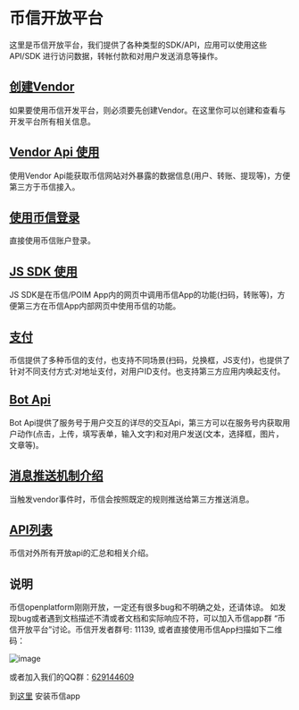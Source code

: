 # 币信开放平台

这里是币信开放平台，我们提供了各种类型的SDK/API，应用可以使用这些API/SDK 进行访问数据，转帐付款和对用户发送消息等操作。

## [创建Vendor](./创建第三方应用号.md)

如果要使用币信开发平台，则必须要先创建Vendor。在这里你可以创建和查看与开发平台所有相关信息。

## [Vendor Api 使用](./Vendor-API使用.md)

使用Vendor Api能获取币信网站对外暴露的数据信息(用户、转账、提现等)，方便第三方于币信接入。

## [使用币信登录](./币信登录.md)
直接使用币信账户登录。

## [JS SDK 使用](./js-sdk.md)

JS SDK是在币信/POIM App内的网页中调用币信App的功能(扫码，转账等)，方便第三方在币信App内部网页中使用币信的功能。

## [支付](./payments.md)

币信提供了多种币信的支付，也支持不同场景(扫码，兑换框，JS支付)，也提供了针对不同支付方式:对地址支付，对用户ID支付。也支持第三方应用内唤起支付。

## [Bot Api](./bot-api.md)

Bot Api提供了服务号于用户交互的详尽的交互Api，第三方可以在服务号内获取用户动作(点击，上传，填写表单，输入文字)和对用户发送(文本，选择框，图片，文章等)。

## [消息推送机制介绍](./币信消息推送机制.md)

当触发vendor事件时，币信会按照既定的规则推送给第三方推送消息。

## [API列表](https://documenter.getpostman.com/view/2077000/6tc3iyY#137b92c0-7e74-210d-a7ea-57747e151410)

币信对外所有开放api的汇总和相关介绍。

## 说明

币信openplatform刚刚开放，一定还有很多bug和不明确之处，还请体谅。 如发现bug或者遇到文档描述不清或者文档和实际响应不符，可以加入币信app群 “币信开放平台”讨论。币信开发者群号: 11139, 或者直接使用币信App扫描如下二维码：

![image](https://raw.githubusercontent.com/haobtc/openplatform/master/images/group_qrcode.png)

或者加入我们的QQ群：[629144609](https://jq.qq.com/?_wv=1027&k=4Ax5YY6)

到[这里](https://bixin.im) 安装币信app
